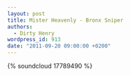 ```yaml
---
layout: post
title: Mister Heavenly - Bronx Sniper
authors:
  - Dirty Henry
wordpress_id: 913
date: "2011-09-20 09:00:00 +0200"
---
```


{% soundcloud 17789490 %}
